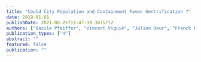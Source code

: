 ```yaml
---
title: "Could City Population and Containment Favor Gentrification ?"
date: 2019-01-01
publishDate: 2021-06-25T11:47:39.387571Z
authors: ["Basile Pfeiffer", "Vincent Viguié", "Julien Deur", "Franck Lecocq"]
publication_types: ["4"]
abstract: ""
featured: false
publication: ""
---
```


